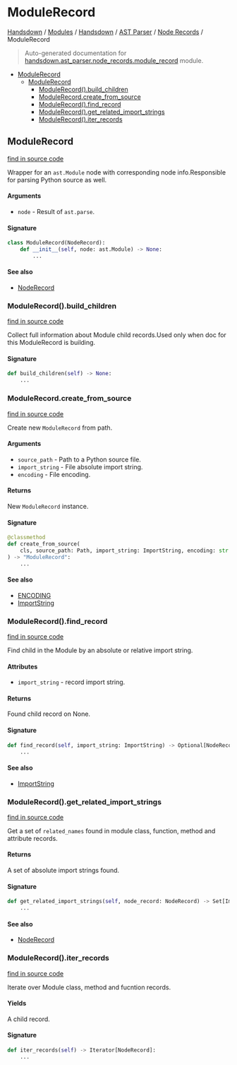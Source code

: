 # ModuleRecord

[Handsdown](../../../README.md#-handsdown---python-documentation-generator) / [Modules](../../../MODULES.md#modules) / [Handsdown](../../index.md#handsdown) / [AST Parser](../index.md#ast-parser) / [Node Records](index.md#node-records) / ModuleRecord

> Auto-generated documentation for [handsdown.ast_parser.node_records.module_record](https://github.com/vemel/handsdown/blob/main/handsdown/ast_parser/node_records/module_record.py) module.

- [ModuleRecord](#modulerecord)
  - [ModuleRecord](#modulerecord-1)
    - [ModuleRecord().build_children](#modulerecord()build_children)
    - [ModuleRecord.create_from_source](#modulerecordcreate_from_source)
    - [ModuleRecord().find_record](#modulerecord()find_record)
    - [ModuleRecord().get_related_import_strings](#modulerecord()get_related_import_strings)
    - [ModuleRecord().iter_records](#modulerecord()iter_records)

## ModuleRecord

[find in source code](https://github.com/vemel/handsdown/blob/main/handsdown/ast_parser/node_records/module_record.py#L20)

Wrapper for an `ast.Module` node with corresponding node info.Responsible for parsing Python source as well.

#### Arguments

- `node` - Result of `ast.parse`.

#### Signature

```python
class ModuleRecord(NodeRecord):
    def __init__(self, node: ast.Module) -> None:
        ...
```

#### See also

- [NodeRecord](node_record.md#noderecord)

### ModuleRecord().build_children

[find in source code](https://github.com/vemel/handsdown/blob/main/handsdown/ast_parser/node_records/module_record.py#L136)

Collect full information about Module child records.Used only when doc for this ModuleRecord is building.

#### Signature

```python
def build_children(self) -> None:
    ...
```

### ModuleRecord.create_from_source

[find in source code](https://github.com/vemel/handsdown/blob/main/handsdown/ast_parser/node_records/module_record.py#L44)

Create new `ModuleRecord` from path.

#### Arguments

- `source_path` - Path to a Python source file.
- `import_string` - File absolute import string.
- `encoding` - File encoding.

#### Returns

New `ModuleRecord` instance.

#### Signature

```python
@classmethod
def create_from_source(
    cls, source_path: Path, import_string: ImportString, encoding: str = ENCODING
) -> "ModuleRecord":
    ...
```

#### See also

- [ENCODING](../../settings.md#encoding)
- [ImportString](../../utils/import_string.md#importstring)

### ModuleRecord().find_record

[find in source code](https://github.com/vemel/handsdown/blob/main/handsdown/ast_parser/node_records/module_record.py#L72)

Find child in the Module by an absolute or relative import string.

#### Attributes

- `import_string` - record import string.

#### Returns

Found child record on None.

#### Signature

```python
def find_record(self, import_string: ImportString) -> Optional[NodeRecord]:
    ...
```

#### See also

- [ImportString](../../utils/import_string.md#importstring)

### ModuleRecord().get_related_import_strings

[find in source code](https://github.com/vemel/handsdown/blob/main/handsdown/ast_parser/node_records/module_record.py#L250)

Get a set of `related_names` found in module class, function, method and attribute records.

#### Returns

A set of absolute import strings found.

#### Signature

```python
def get_related_import_strings(self, node_record: NodeRecord) -> Set[ImportString]:
    ...
```

#### See also

- [NodeRecord](node_record.md#noderecord)

### ModuleRecord().iter_records

[find in source code](https://github.com/vemel/handsdown/blob/main/handsdown/ast_parser/node_records/module_record.py#L91)

Iterate over Module class, method and fucntion records.

#### Yields

A child record.

#### Signature

```python
def iter_records(self) -> Iterator[NodeRecord]:
    ...
```


